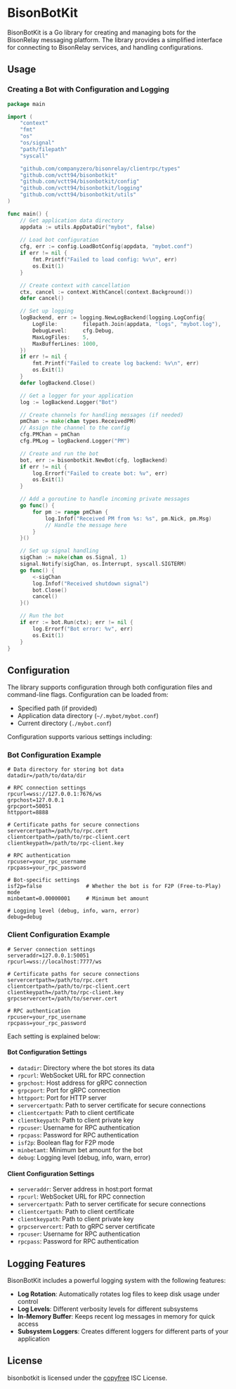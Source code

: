 # BisonBotKit

BisonBotKit is a Go library for creating and managing bots for the BisonRelay messaging platform. The library provides a simplified interface for connecting to BisonRelay services, and handling configurations.

## Usage

### Creating a Bot with Configuration and Logging

```go
package main

import (
	"context"
	"fmt"
	"os"
	"os/signal"
	"path/filepath"
	"syscall"

	"github.com/companyzero/bisonrelay/clientrpc/types"
	"github.com/vctt94/bisonbotkit"
	"github.com/vctt94/bisonbotkit/config"
	"github.com/vctt94/bisonbotkit/logging"
	"github.com/vctt94/bisonbotkit/utils"
)

func main() {
	// Get application data directory
	appdata := utils.AppDataDir("mybot", false)
	
	// Load bot configuration
	cfg, err := config.LoadBotConfig(appdata, "mybot.conf")
	if err != nil {
		fmt.Printf("Failed to load config: %v\n", err)
		os.Exit(1)
	}

	// Create context with cancellation
	ctx, cancel := context.WithCancel(context.Background())
	defer cancel()

	// Set up logging
	logBackend, err := logging.NewLogBackend(logging.LogConfig{
		LogFile:        filepath.Join(appdata, "logs", "mybot.log"),
		DebugLevel:     cfg.Debug,
		MaxLogFiles:    5,
		MaxBufferLines: 1000,
	})
	if err != nil {
		fmt.Printf("Failed to create log backend: %v\n", err)
		os.Exit(1)
	}
	defer logBackend.Close()

	// Get a logger for your application
	log := logBackend.Logger("Bot")

	// Create channels for handling messages (if needed)
	pmChan := make(chan types.ReceivedPM)
	// Assign the channel to the config
	cfg.PMChan = pmChan
	cfg.PMLog = logBackend.Logger("PM")

	// Create and run the bot
	bot, err := bisonbotkit.NewBot(cfg, logBackend)
	if err != nil {
		log.Errorf("Failed to create bot: %v", err)
		os.Exit(1)
	}

	// Add a goroutine to handle incoming private messages
	go func() {
		for pm := range pmChan {
			log.Infof("Received PM from %s: %s", pm.Nick, pm.Msg)
			// Handle the message here
		}
	}()

	// Set up signal handling
	sigChan := make(chan os.Signal, 1)
	signal.Notify(sigChan, os.Interrupt, syscall.SIGTERM)
	go func() {
		<-sigChan
		log.Infof("Received shutdown signal")
		bot.Close()
		cancel()
	}()

	// Run the bot
	if err := bot.Run(ctx); err != nil {
		log.Errorf("Bot error: %v", err)
		os.Exit(1)
	}
}
```

## Configuration

The library supports configuration through both configuration files and command-line flags. Configuration can be loaded from:

- Specified path (if provided)
- Application data directory (`~/.mybot/mybot.conf`)
- Current directory (`./mybot.conf`)

Configuration supports various settings including:

### Bot Configuration Example
```
# Data directory for storing bot data
datadir=/path/to/data/dir

# RPC connection settings
rpcurl=wss://127.0.0.1:7676/ws
grpchost=127.0.0.1
grpcport=50051
httpport=8888

# Certificate paths for secure connections
servercertpath=/path/to/rpc.cert
clientcertpath=/path/to/rpc-client.cert
clientkeypath=/path/to/rpc-client.key

# RPC authentication
rpcuser=your_rpc_username
rpcpass=your_rpc_password

# Bot-specific settings
isf2p=false              # Whether the bot is for F2P (Free-to-Play) mode
minbetamt=0.00000001     # Minimum bet amount

# Logging level (debug, info, warn, error)
debug=debug
```

### Client Configuration Example
```
# Server connection settings
serveraddr=127.0.0.1:50051
rpcurl=wss://localhost:7777/ws

# Certificate paths for secure connections
servercertpath=/path/to/rpc.cert
clientcertpath=/path/to/rpc-client.cert
clientkeypath=/path/to/rpc-client.key
grpcservercert=/path/to/server.cert

# RPC authentication
rpcuser=your_rpc_username
rpcpass=your_rpc_password
```

Each setting is explained below:

#### Bot Configuration Settings
- `datadir`: Directory where the bot stores its data
- `rpcurl`: WebSocket URL for RPC connection
- `grpchost`: Host address for gRPC connection
- `grpcport`: Port for gRPC connection
- `httpport`: Port for HTTP server
- `servercertpath`: Path to server certificate for secure connections
- `clientcertpath`: Path to client certificate
- `clientkeypath`: Path to client private key
- `rpcuser`: Username for RPC authentication
- `rpcpass`: Password for RPC authentication
- `isf2p`: Boolean flag for F2P mode
- `minbetamt`: Minimum bet amount for the bot
- `debug`: Logging level (debug, info, warn, error)

#### Client Configuration Settings
- `serveraddr`: Server address in host:port format
- `rpcurl`: WebSocket URL for RPC connection
- `servercertpath`: Path to server certificate for secure connections
- `clientcertpath`: Path to client certificate
- `clientkeypath`: Path to client private key
- `grpcservercert`: Path to gRPC server certificate
- `rpcuser`: Username for RPC authentication
- `rpcpass`: Password for RPC authentication

## Logging Features

BisonBotKit includes a powerful logging system with the following features:

- **Log Rotation**: Automatically rotates log files to keep disk usage under control
- **Log Levels**: Different verbosity levels for different subsystems
- **In-Memory Buffer**: Keeps recent log messages in memory for quick access
- **Subsystem Loggers**: Creates different loggers for different parts of your application

## License

bisonbotkit is licensed under the [copyfree](http://copyfree.org) ISC License.
